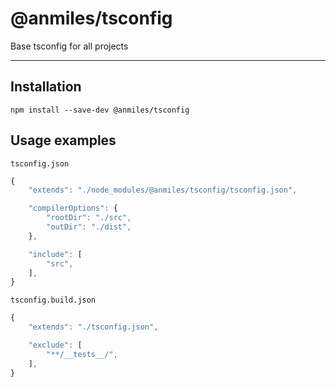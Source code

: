 # @anmiles/tsconfig

Base tsconfig for all projects

----

## Installation

`npm install --save-dev @anmiles/tsconfig`

## Usage examples

`tsconfig.json`
```js
{
	"extends": "./node_modules/@anmiles/tsconfig/tsconfig.json",

	"compilerOptions": {
		"rootDir": "./src",
		"outDir": "./dist",
	},

	"include": [
		"src",
	],
}
```

`tsconfig.build.json`
```js
{
	"extends": "./tsconfig.json",

	"exclude": [
		"**/__tests__/",
	],
}
```
